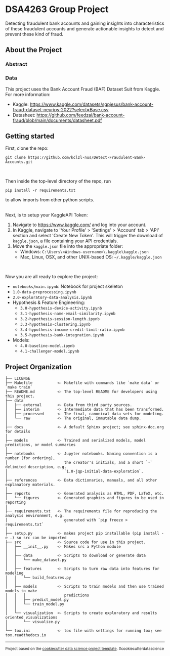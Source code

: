 # DSA4263 Group Project
Detecting fraudulent bank accounts and gaining insights into characteristics of these fraudulent accounts and generate actionable insights to detect and prevent these kind of fraud.


## About the Project
### Abstract

### Data
This project uses the Bank Account Fraud (BAF) Dataset Suit from Kaggle. For more information:
+ Kaggle:  https://www.kaggle.com/datasets/sgpjesus/bank-account-fraud-dataset-neurips-2022?select=Base.csv
+ Datasheet: https://github.com/feedzai/bank-account-fraud/blob/main/documents/datasheet.pdf

## Getting started
First, clone the repo:
```
git clone https://github.com/kclzl-nus/Detect-Fraudulent-Bank-Accounts.git
```
<br/>

Then inside the top-level directory of the repo, run 
```
pip install -r requirements.txt
```
to allow imports from other python scripts.

<br/>
Next, is to setup your KaggleAPI Token:

1. Navigate to https://www.kaggle.com/ and log into your account.
2. In Kaggle, navigate to 'Your Profile' > 'Settings' > 'Account' tab > 'API' section and select 'Create New Token'. This will trigger the download of `kaggle.json`, a file containing your API credentials.
3. Move the `kaggle.json` file into the appropriate folder:
    + Windows: `C:\Users\<Windows-username>\.kaggle\kaggle.json`
    + Mac, Linux, OSX, and other UNIX-based OS: `~/.kaggle/kaggle.json`
<br/>

Now you are all ready to explore the project:
+ `notebooks/main.ipynb`: Notebook for project skeleton
+ `1.0-data-preprocessing.ipynb`
+ `2.0-exploratory-data-analysis.ipynb`
+ Hypothesis & Feature Engineering:
    + `3.0-hypothesis-device-activity.ipynb`
    + `3.1-hypothesis-name-email-similarity.ipynb`
    + `3.2-hypothesis-session-length.ipynb`
    + `3.3-hypothesis-clustering.ipynb`
    + `3.4-hypothesis-income-credit-limit-ratio.ipynb`
    + `3.5-hypothesis-bank-integration.ipynb`
+ Models:
    + `4.0-baseline-model.ipynb`
    + `4.1-challenger-model.ipynb`


Project Organization
------------

    ├── LICENSE
    ├── Makefile           <- Makefile with commands like `make data` or `make train`
    ├── README.md          <- The top-level README for developers using this project.
    ├── data
    │   ├── external       <- Data from third party sources.
    │   ├── interim        <- Intermediate data that has been transformed.
    │   ├── processed      <- The final, canonical data sets for modeling.
    │   └── raw            <- The original, immutable data dump.
    │
    ├── docs               <- A default Sphinx project; see sphinx-doc.org for details
    │
    ├── models             <- Trained and serialized models, model predictions, or model summaries
    │
    ├── notebooks          <- Jupyter notebooks. Naming convention is a number (for ordering),
    │                         the creator's initials, and a short `-` delimited description, e.g.
    │                         `1.0-jqp-initial-data-exploration`.
    │
    ├── references         <- Data dictionaries, manuals, and all other explanatory materials.
    │
    ├── reports            <- Generated analysis as HTML, PDF, LaTeX, etc.
    │   └── figures        <- Generated graphics and figures to be used in reporting
    │
    ├── requirements.txt   <- The requirements file for reproducing the analysis environment, e.g.
    │                         generated with `pip freeze > requirements.txt`
    │
    ├── setup.py           <- makes project pip installable (pip install -e .) so src can be imported
    ├── src                <- Source code for use in this project.
    │   ├── __init__.py    <- Makes src a Python module
    │   │
    │   ├── data           <- Scripts to download or generate data
    │   │   └── make_dataset.py
    │   │
    │   ├── features       <- Scripts to turn raw data into features for modeling
    │   │   └── build_features.py
    │   │
    │   ├── models         <- Scripts to train models and then use trained models to make
    │   │   │                 predictions
    │   │   ├── predict_model.py
    │   │   └── train_model.py
    │   │
    │   └── visualization  <- Scripts to create exploratory and results oriented visualizations
    │       └── visualize.py
    │
    └── tox.ini            <- tox file with settings for running tox; see tox.readthedocs.io


--------

<p><small>Project based on the <a target="_blank" href="https://drivendata.github.io/cookiecutter-data-science/">cookiecutter data science project template</a>. #cookiecutterdatascience</small></p>
